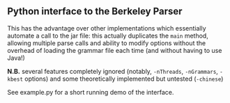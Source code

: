 Python interface to the Berkeley Parser
---------------------------------------

This has the advantage over other implementations which essentially automate a call to the jar file: this actually duplicates the `main` method, allowing multiple parse calls and ability to modify options without the overhead of loading the grammar file each time (and without having to use Java!)

**N.B.** several features completely ignored (notably, `-nThreads`, `-nGrammars`, `-kbest` options) and some theoretically implemented but untested (`-chinese`)

See example.py for a short running demo of the interface.

